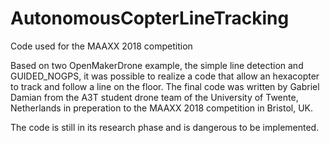 # AutonomousCopterLineTracking
Code used for the MAAXX 2018 competition

Based on two OpenMakerDrone example, the simple line detection and GUIDED_NOGPS, it was possible to realize
a code that allow an hexacopter to track and follow a line on the floor. The final code was written by 
Gabriel Damian from the A3T student drone team of the University of Twente, Netherlands in preperation
to the MAAXX 2018 competition in Bristol, UK.

The code is still in its research phase and is dangerous to be implemented.
